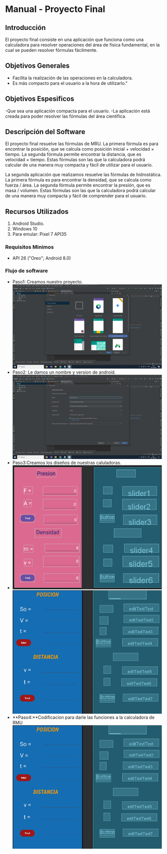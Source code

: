 # Manual - Proyecto Final

## Introducción
El proyecto final consiste en una aplicación que funciona como una calculadora para resolver operaciones del área de física fundamental, en la cual se pueden resolver fórmulas fácilmente.

## Objetivos Generales
- Facilita la realización de las operaciones en la calculadora.
- Es más compacto para el usuario a la hora de utilizarlo."

## Objetivos Espesificos
-Que sea una aplicación compacta para el usuario.
-La aplicación está creada para poder resolver las fórmulas del área científica.

## Descripción del Software
El proyecto final resuelve las fórmulas de MRU. La primera fórmula es para encontrar la posición, que se calcula como posición inicial + velocidad × tiempo. La segunda fórmula permite encontrar la distancia, que es velocidad × tiempo. Estas fórmulas son las que la calculadora podrá calcular de una manera muy compacta y fácil de utilizar para el usuario.

La segunda aplicación que realizamos resuelve las fórmulas de hidrostática. La primera fórmula es para encontrar la densidad, que se calcula como fuerza / área. La segunda fórmula permite encontrar la presión, que es masa / volumen. Estas fórmulas son las que la calculadora podrá calcular de una manera muy compacta y fácil de comprender para el usuario.

## Recursos Utilizados
1. Android Studio.
2. Windows 10
3. Para emular: Pixel 7 API35

### Requisitos Minimos
- API 26 ("Oreo"; Android 8.0)
  
### Flujo de software
- Paso1: Creamos nuestro proyecto.
  ![Mi Imagen](img/1.png)
- Paso2: Le damos un nombre y version de android.
   ![Mi Imagen](img/2.png)
- Paso3:Creamos los diseños de nuestras caluladoras.
- 
   ![Mi Imagen](img/3.png)
   ![Mi Imagen](img/4.png)
- **Paso4:**Codificacion para darle las funciones a la calculadora de RMU
   ![Mi Imagen](img/4.png)
  
